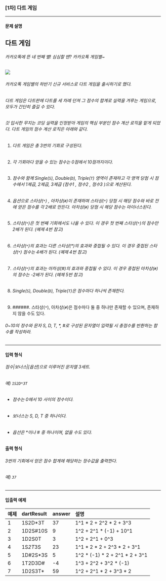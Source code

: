 ### [1차] 다트 게임

***

#### 문제 설명
## 다트 게임
###### 카카오톡에 뜬 네 번째 별! 심심할 땐? 카카오톡 게임별~

<img src = "http://t1.kakaocdn.net/welcome2018/gamestar.png">

###### 카카오톡 게임별의 하반기 신규 서비스로 다트 게임을 출시하기로 했다. 
###### 다트 게임은 다트판에 다트를 세 차례 던져 그 점수의 합계로 실력을 겨루는 게임으로, 모두가 간단히 즐길 수 있다.
###### 갓 입사한 무지는 코딩 실력을 인정받아 게임의 핵심 부분인 점수 계산 로직을 맡게 되었다. 다트 게임의 점수 계산 로직은 아래와 같다.

1. ###### 다트 게임은 총 3번의 기회로 구성된다.
2. ###### 각 기회마다 얻을 수 있는 점수는 0점에서 10점까지이다.
3. ###### 점수와 함께 Single(`S`), Double(`D`), Triple(`T`) 영역이 존재하고 각 영역 당첨 시 점수에서 1제곱, 2제곱, 3제곱 (점수1 , 점수2 , 점수3 )으로 계산된다.
4. ###### 옵션으로 스타상(`*`) , 아차상(`#`)이 존재하며 스타상(`*`) 당첨 시 해당 점수와 바로 전에 얻은 점수를 각 2배로 만든다. 아차상(`#`) 당첨 시 해당 점수는 마이너스된다.
5. ###### 스타상(`*`)은 첫 번째 기회에서도 나올 수 있다. 이 경우 첫 번째 스타상(`*`)의 점수만 2배가 된다. (예제 4번 참고)
6. ###### 스타상(`*`)의 효과는 다른 스타상(*)의 효과와 중첩될 수 있다. 이 경우 중첩된 스타상(`*`) 점수는 4배가 된다. (예제 4번 참고)
7. ###### 스타상(`*`)의 효과는 아차상(#)의 효과와 중첩될 수 있다. 이 경우 중첩된 아차상(`#`)의 점수는 -2배가 된다. (예제 5번 참고)
8. ###### Single(`S`), Double(`D`), Triple(`T`)은 점수마다 하나씩 존재한다.
9. ######. 스타상(`*`), 아차상(`#`)은 점수마다 둘 중 하나만 존재할 수 있으며, 존재하지 않을 수도 있다.
###### 0~10의 정수와 문자 S, D, T, *, #로 구성된 문자열이 입력될 시 총점수를 반환하는 함수를 작성하라.

***

#### 입력 형식
###### 점수|보너스|[옵션]으로 이루어진 문자열 3세트.
###### 예) `1S2D*3T`

* ###### 점수는 0에서 10 사이의 정수이다.
* ###### 보너스는 S, D, T 중 하나이다.
* ###### 옵선은 *이나 # 중 하나이며, 없을 수도 있다.

#### 출력 형식
###### 3번의 기회에서 얻은 점수 합계에 해당하는 정수값을 출력한다.
###### 예) `37`

***

#### 입출력 예제
예제 |	dartResult|	answer	|설명                            |
|:-- |:--         |:--      |:--
1	   |1S2D*3T     |	37      |	1^1 * 2 + 2^2 * 2 + 3^3        |
2	   |1D2S#10S    |	9       |	1^2 + 2^1 * (-1) + 10^1       |
3	   |1D2S0T      |	3       |	1^2 + 2^1 + 0^3               |
4	   |1S*2T*3S    |	23      |	1^1 * 2 * 2 + 2^3 * 2 + 3^1   |
5	   |1D#2S*3S    |	5       |	1^2 * (-1) * 2 + 2^1 * 2 + 3^1|
6	   |1T2D3D#     |	-4      |	1^3 + 2^2 + 3^2 * (-1)        |
7	   |1D2S3T*     |	59      |	1^2 + 2^1 * 2 + 3^3 * 2       |

